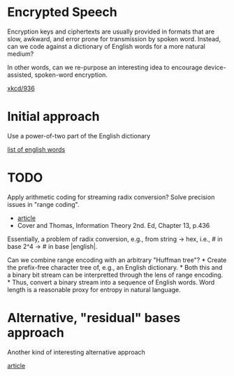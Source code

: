 # Encrypted Speech

Encryption keys and ciphertexts are usually provided in formats that are slow, awkward, and error prone for transmission by spoken word.  Instead, can we code against a dictionary of English words for a more natural medium?

In other words, can we re-purpose an interesting idea to encourage device-assisted, spoken-word encryption.

[xkcd/936](https://xkcd.com/936/)

# Initial approach

Use a power-of-two part of the English dictionary

[list of english words](http://www-01.sil.org/linguistics/wordlists/english/#EnglishWordlist)

# TODO

Apply arithmetic coding for streaming radix conversion?  Solve precision issues in "range coding".

* [article](http://michael.dipperstein.com/arithmetic/)
* Cover and Thomas, Information Theory 2nd. Ed, Chapter 13, p.436

Essentially, a problem of radix conversion, e.g., from string -> hex, i.e., # in base 2^4 -> # in base |english|.

Can we combine range encoding with an arbitrary "Huffman tree"?
	* Create the prefix-free character tree of, e.g., an English dictionary.
	* Both this and a binary bit stream can be interpretted through the lens of range encoding.
	* Thus, convert a binary stream into a sequence of English words.  Word length is a reasonable proxy for entropy in natural language.


# Alternative, "residual" bases approach

Another kind of interesting alternative approach

[article](https://www.checkmyworking.com/2012/06/converting-a-stream-of-binary-digits-to-a-stream-of-base-n-digits/)
